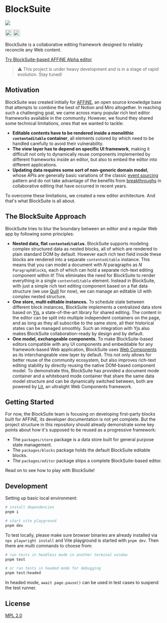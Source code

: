 # BlockSuite

<a href="./packages/store/package.json">
  <img src="https://img.shields.io/npm/v/@blocksuite/store.svg?maxAge=300&color=6880ff"/>
</a>

<a href="https://join.slack.com/t/blocksuitedev/shared_invite/zt-1h0zz3b8z-nFpWSu6a6~yId7PxiMcBHA"><img src="https://img.shields.io/badge/-Slack-grey?logo=slack" height=22></a>
<a href="https://twitter.com/BlockSuiteDev"><img src="https://img.shields.io/badge/-Twitter-grey?logo=twitter" height=22></a>

BlockSuite is a collaborative editing framework designed to reliably reconcile any Web content.

[Try BlockSuite-based AFFiNE Alpha editor](https://pathfinder.affine.pro/)

> ⚠️ This project is under heavy development and is in a stage of rapid evolution. Stay tuned!

## Motivation

BlockSuite was created initially for [AFFiNE](https://github.com/toeverything/AFFiNE), an open source knowledge base that attempts to combine the best of Notion and Miro altogether. In reaching such a challenging goal, we came across many popular rich text editor frameworks available in the community. However, we found they shared some technical limitations, ones that we wanted to tackle:

- **Editable contents have to be rendered inside a monolithic `contenteditable` container**, all elements colored by which need to be handled carefully to avoid their vulnerability.
- **The view layer has to depend on specific UI framework**, making it difficult not only to dynamically reuse components implemented by different frameworks inside an editor, but also to embed the editor into different applications.
- **Updating data requires some sort of non-generic domain model**, whose APIs are generally basic variations of the classic [event sourcing](https://martinfowler.com/eaaDev/EventSourcing.html) pattern and do not take advantage of the benefits from [breakthroughs](https://josephg.com/blog/crdts-go-brrr/) in collaborative editing that have occurred in recent years.

To overcome these limitations, we created a new editor architecture. And that's what BlockSuite is all about.

## The BlockSuite Approach

BlockSuite tries to blur the boundary between an editor and a regular Web app by following some principles:

- **Nested data, flat `contenteditable`s.** BlockSuite supports modeling complex structured data as nested blocks, all of which are rendered to plain standard DOM by default. However each rich text field inside these blocks are rendered into a separate `contenteditable` instance. This means that you can model a document with _N_ paragraphs as _N_ `ParagraphBlock`s, each of which can hold a separate rich-text editing component within it! This eliminates the need for BlockSuite to render everything in a single `contenteditable` element. Instead in BlockSuite, with just a simple rich text editing component based on a flat data structure (we use [Quill](https://quilljs.com/) for now), we can manage an editable UI with complex nested structure.
- **One store, multi editable instances.** To schedule state between different block instances, BlockSuite implements a centralized data store based on [Yjs](https://github.com/yjs/yjs), a state-of-the-art library for shared editing. The content in the editor can be split into multiple independent containers on the page, and as long as they all subscribe to the same store, all their historical states can be managed smoothly. Such an integration with Yjs also makes BlockSuite collaboration-ready by design and by default.
- **One model, exchangeable components.** To make BlockSuite-based editors compatible with any UI components and embeddable for any framework-based Web application, BlockSuite uses [Web Components](https://developer.mozilla.org/en-US/docs/Web/Web_Components) as its interchangeable view layer by default. This not only allows for better reuse of the community ecosystem, but also improves rich-text editing stability by directly reusing the native DOM-based component model. To demonstrate this, BlockSuite has provided a document mode container and a whiteboard mode container that share the same data model structure and can be dynamically switched between, both are powered by [Lit](https://lit.dev/), an ultralight Web Components framework.

## Getting Started

For now, the BlockSuite team is focusing on developing first-party blocks built for AFFiNE, its developer documentation is not yet complete. But the project structure in this repository should already demonstrate some key points about how it's supposed to be reused as a progressive framework:

- The `packages/store` package is a data store built for general purpose state management.
- The `packages/blocks` package holds the default BlockSuite editable blocks.
- The `packages/editor` package ships a complete BlockSuite-based editor.

Read on to see how to play with BlockSuite!

## Development

Setting up basic local environment:

```bash
# install dependencies
pnpm i

# start vite playground
pnpm dev
```

To test locally, please make sure browser binaries are already installed via `npx playwright install` and Vite playground is started with `pnpm dev`. Then there are multi commands to choose from:

```bash
# run tests in headless mode in another terminal window
pnpm test

# or run tests in headed mode for debugging
pnpm test:headed
```

In headed mode, `await page.pause()` can be used in test cases to suspend the test runner.

## License

[MPL 2.0](./LICENSE)
